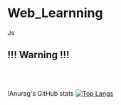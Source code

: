 # Web_Learnning
Js

<!-- 🙂 -->

<h2> !!! Warning !!! </h2><br><br>

!Anurag's GitHub stats
[![Top Langs](https://github-readme-stats.vercel.app/api/top-langs/?username=Kittigan14&hide=css,scss,html&layout=compact&theme=tokyonight)](https://github.com/anuraghazra/github-readme-stats)
